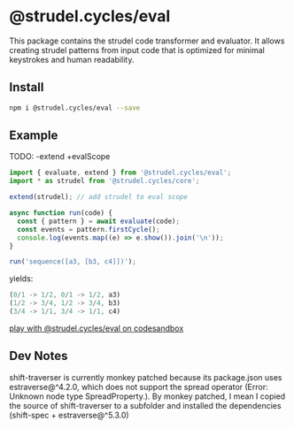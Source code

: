 # @strudel.cycles/eval

This package contains the strudel code transformer and evaluator.
It allows creating strudel patterns from input code that is optimized for minimal keystrokes and human readability.

## Install

```sh
npm i @strudel.cycles/eval --save
```

## Example

TODO: -extend +evalScope

```js
import { evaluate, extend } from '@strudel.cycles/eval';
import * as strudel from '@strudel.cycles/core';

extend(strudel); // add strudel to eval scope

async function run(code) {
  const { pattern } = await evaluate(code);
  const events = pattern.firstCycle();
  console.log(events.map((e) => e.show()).join('\n'));
}

run('sequence([a3, [b3, c4]])');
```

yields:

```js
(0/1 -> 1/2, 0/1 -> 1/2, a3)
(1/2 -> 3/4, 1/2 -> 3/4, b3)
(3/4 -> 1/1, 3/4 -> 1/1, c4)
```

[play with @strudel.cycles/eval on codesandbox](https://codesandbox.io/s/strudel-eval-example-ndz1d8?file=/src/index.js)

## Dev Notes

shift-traverser is currently monkey patched because its package.json uses estraverse@^4.2.0,
which does not support the spread operator (Error: Unknown node type SpreadProperty.).
By monkey patched, I mean I copied the source of shift-traverser to a subfolder and installed the dependencies (shift-spec + estraverse@^5.3.0)
